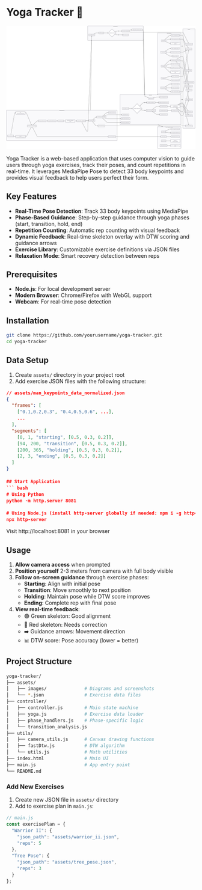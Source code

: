 # Yoga Tracker 🧘

![Yoga Tracker Flowchart](assets/images/YogaTracker_JS.png)

Yoga Tracker is a web-based application that uses computer vision to guide users through yoga exercises, track their poses, and count repetitions in real-time. It leverages MediaPipe Pose to detect 33 body keypoints and provides visual feedback to help users perfect their form.

## Key Features
- **Real-Time Pose Detection**: Track 33 body keypoints using MediaPipe
- **Phase-Based Guidance**: Step-by-step guidance through yoga phases (start, transition, hold, end)
- **Repetition Counting**: Automatic rep counting with visual feedback
- **Dynamic Feedback**: Real-time skeleton overlay with DTW scoring and guidance arrows
- **Exercise Library**: Customizable exercise definitions via JSON files
- **Relaxation Mode**: Smart recovery detection between reps

## Prerequisites
- **Node.js**: For local development server
- **Modern Browser**: Chrome/Firefox with WebGL support
- **Webcam**: For real-time pose detection

## Installation

```bash
git clone https://github.com/yourusername/yoga-tracker.git
cd yoga-tracker
```

## Data Setup
1. Create `assets/` directory in your project root
2. Add exercise JSON files with the following structure:

```json
// assets/man_keypoints_data_normalized.json
{
  "frames": [
    ["0.1,0.2,0.3", "0.4,0.5,0.6", ...],
    ...
  ],
  "segments": [
    [0, 1, "starting", [0.5, 0.3, 0.2]],
    [94, 200, "transition", [0.5, 0.3, 0.2]],
    [200, 365, "holding", [0.5, 0.3, 0.2]],
    [2, 3, "ending", [0.5, 0.3, 0.2]]
  ]
}

## Start Application
``` bash
# Using Python
python -m http.server 8081

# Using Node.js (install http-server globally if needed: npm i -g http-server)
npx http-server

```
Visit http://localhost:8081 in your browser
## Usage
1. **Allow camera access** when prompted
2. **Position yourself** 2-3 meters from camera with full body visible
3. **Follow on-screen guidance** through exercise phases:
   - **Starting**: Align with initial pose
   - **Transition**: Move smoothly to next position
   - **Holding**: Maintain pose while DTW score improves
   - **Ending**: Complete rep with final pose
4. **View real-time feedback**:
   - 🟢 Green skeleton: Good alignment
   - 🔴 Red skeleton: Needs correction
   - ➡️ Guidance arrows: Movement direction
   - 📊 DTW score: Pose accuracy (lower = better)

## Project Structure
```bash
yoga-tracker/
├── assets/
│   ├── images/              # Diagrams and screenshots
│   └── *.json               # Exercise data files
├── controller/
│   ├── controller.js        # Main state machine
│   ├── yoga.js              # Exercise data loader
│   ├── phase_handlers.js    # Phase-specific logic
│   └── transition_analysis.js
├── utils/
│   ├── camera_utils.js      # Canvas drawing functions
│   ├── fastDtw.js           # DTW algorithm
│   └── utils.js             # Math utilities
├── index.html               # Main UI
├── main.js                  # App entry point
└── README.md
```

### Add New Exercises
1. Create new JSON file in `assets/` directory
2. Add to exercise plan in `main.js`:

```javascript
// main.js
const exercisePlan = {
  "Warrior II": {
    "json_path": "assets/warrior_ii.json",
    "reps": 5
  },
  "Tree Pose": {
    "json_path": "assets/tree_pose.json",
    "reps": 3
  }
};
```